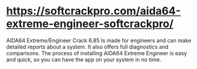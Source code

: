 # https://softcrackpro.com/aida64-extreme-engineer-softcrackpro/
AIDA64 Extreme/Engineer Crack 6.85  Is made for engineers and can make detailed reports about a system. It also offers full diagnostics and comparisons. The process of installing AIDA64 Extreme Engineer is easy and quick, so you can have the app on your system in no time. 
